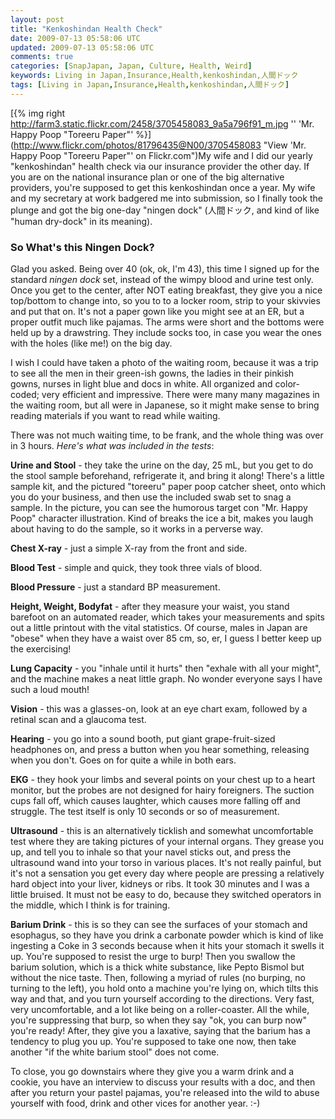 ```yaml
---           
layout: post
title: "Kenkoshindan Health Check"
date: 2009-07-13 05:58:06 UTC
updated: 2009-07-13 05:58:06 UTC
comments: true
categories: [SnapJapan, Japan, Culture, Health, Weird]
keywords: Living in Japan,Insurance,Health,kenkoshindan,人間ドック
tags: [Living in Japan,Insurance,Health,kenkoshindan,人間ドック]
---
```

 


[{% img right http://farm3.static.flickr.com/2458/3705458083_9a5a796f91_m.jpg '' 'Mr. Happy Poop "Toreeru Paper"' %}](http://www.flickr.com/photos/81796435@N00/3705458083 "View 'Mr. Happy Poop "Toreeru Paper"' on Flickr.com")My wife and I did our yearly "kenkoshindan" health check via our insurance provider the other day. If you are on the national insurance plan or one of the big alternative providers, you're supposed to get this kenkoshindan once a year. My wife and my secretary at work badgered me into submission, so I finally took the plunge and got the big one-day "ningen dock" (人間ドック, and kind of like "human dry-dock" in its meaning). 




### So What's this Ningen Dock?






Glad you asked. Being over 40 (ok, ok, I'm 43), this time I signed up for the standard _ningen dock_ set, instead of the wimpy blood and urine test only. Once you get to the center, after NOT eating breakfast, they give you a nice top/bottom to change into, so you to to a locker room, strip to your skivvies and put that on. It's not a paper gown like you might see at an ER, but a proper outfit much like pajamas. The arms were short and the bottoms were held up by a drawstring. They include socks too, in case you wear the ones with the holes (like me!) on the big day. 




I wish I could have taken a photo of the waiting room, because it was a trip to see all the men in their green-ish gowns, the ladies in their pinkish gowns, nurses in light blue and docs in white. All organized and color-coded; very efficient and impressive. There were many many magazines in the waiting room, but all were in Japanese, so it might make sense to bring reading materials if you want to read while waiting. 




There was not much waiting time, to be frank, and the whole thing was over in 3 hours. _Here's what was included in the tests_: 









**Urine and Stool** - they take the urine on the day, 25 mL, but you get to do the stool sample beforehand, refrigerate it, and bring it along! There's a little sample kit, and the pictured "toreeru" paper poop catcher sheet, onto which you do your business, and then use the included swab set to snag a sample. In the picture, you can see the humorous target con "Mr. Happy Poop" character illustration. Kind of breaks the ice a bit, makes you laugh about having to do the sample, so it works in a perverse way.




**Chest X-ray** - just a simple X-ray from the front and side. 




**Blood Test** - simple and quick, they took three vials of blood. 




**Blood Pressure** - just a standard BP measurement. 




**Height, Weight, Bodyfat** - after they measure your waist, you stand barefoot on an automated reader, which takes your measurements and spits out a little printout with the vital statistics. Of course, males in Japan are "obese" when they have a waist over 85 cm, so, er, I guess I better keep up the exercising! 




**Lung Capacity** - you "inhale until it hurts" then "exhale with all your might", and the machine makes a neat little graph. No wonder everyone says I have such a loud mouth!




**Vision** - this was a glasses-on, look at an eye chart exam, followed by a retinal scan and a glaucoma test.




**Hearing** - you go into a sound booth, put giant grape-fruit-sized headphones on, and press a button when you hear something, releasing when you don't. Goes on for quite a while in both ears. 




**EKG** - they hook your limbs and several points on your chest up to a heart monitor, but the probes are not designed for hairy foreigners. The suction cups fall off, which causes laughter, which causes more falling off and struggle. The test itself is only 10 seconds or so of measurement.




**Ultrasound** - this is an alternatively ticklish and somewhat uncomfortable test where they are taking pictures of your internal organs. They grease you up, and tell you to inhale so that your navel sticks out, and press the ultrasound wand into your torso in various places. It's not really painful, but it's not a sensation you get every day where people are pressing a relatively hard object into your liver, kidneys or ribs. It took 30 minutes and I was a little bruised. It must not be easy to do, because they switched operators in the middle, which I think is for training.




**Barium Drink** - this is so they can see the surfaces of your stomach and esophagus, so they have you drink a carbonate powder which is kind of like ingesting a Coke in 3 seconds because when it hits your stomach it swells it up. You're supposed to resist the urge to burp! Then you swallow the barium solution, which is a thick white substance, like Pepto Bismol but without the nice taste. Then, following a myriad of rules (no burping, no turning to the left), you hold onto a machine you're lying on, which tilts this way and that, and you turn yourself according to the directions. Very fast, very uncomfortable, and a lot like being on a roller-coaster. All the while, you're suppressing that burp, so when they say "ok, you can burp now" you're ready! After, they give you a laxative, saying that the barium has a tendency to plug you up. You're supposed to take one now, then take another "if the white barium stool" does not come. 









To close, you go downstairs where they give you a warm drink and a cookie, you have an interview to discuss your results with a doc, and then after you return your pastel pajamas, you're released into the wild to abuse yourself with food, drink and other vices for another year. :-)


